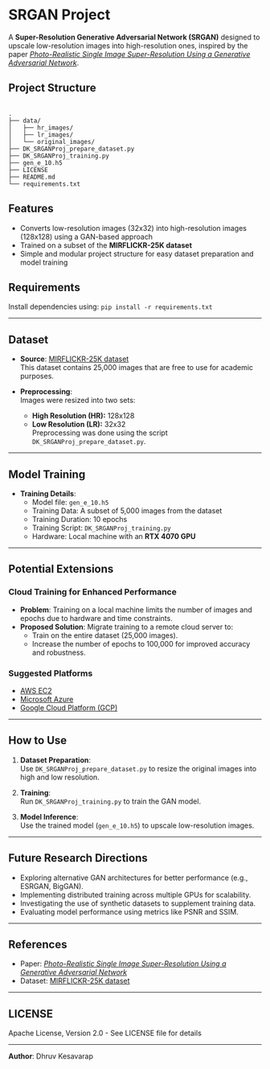 # SRGAN Project
A **Super-Resolution Generative Adversarial Network (SRGAN)** designed to upscale low-resolution images into high-resolution ones, inspired by the paper [*Photo-Realistic Single Image Super-Resolution Using a Generative Adversarial Network*](https://arxiv.org/pdf/1609.04802.pdf).

## Project Structure

```

.
├── data/
│   ├── hr_images/
│   ├── lr_images/
│   └── original_images/
├── DK_SRGANProj_prepare_dataset.py
├── DK_SRGANProj_training.py
├── gen_e_10.h5
├── LICENSE
├── README.md
└── requirements.txt

```


## Features
- Converts low-resolution images (32x32) into high-resolution images (128x128) using a GAN-based approach
- Trained on a subset of the **MIRFLICKR-25K dataset**
- Simple and modular project structure for easy dataset preparation and model training

## Requirements
Install dependencies using:
`pip install -r requirements.txt`

---

## Dataset

- **Source**: [MIRFLICKR-25K dataset](https://press.liacs.nl/mirflickr/mirdownload.html)  
  This dataset contains 25,000 images that are free to use for academic purposes.  

- **Preprocessing**:  
  Images were resized into two sets:  
  - **High Resolution (HR):** 128x128  
  - **Low Resolution (LR):** 32x32  
  Preprocessing was done using the script `DK_SRGANProj_prepare_dataset.py`.  

---

## Model Training

- **Training Details**:
  - Model file: `gen_e_10.h5`  
  - Training Data: A subset of 5,000 images from the dataset  
  - Training Duration: 10 epochs  
  - Training Script: `DK_SRGANProj_training.py`  
  - Hardware: Local machine with an **RTX 4070 GPU**

---

## Potential Extensions

### Cloud Training for Enhanced Performance
- **Problem**: Training on a local machine limits the number of images and epochs due to hardware and time constraints.  
- **Proposed Solution**: Migrate training to a remote cloud server to:  
  - Train on the entire dataset (25,000 images).  
  - Increase the number of epochs to 100,000 for improved accuracy and robustness.  

### Suggested Platforms
- [AWS EC2](https://aws.amazon.com/ec2/)  
- [Microsoft Azure](https://azure.microsoft.com/en-us/)  
- [Google Cloud Platform (GCP)](https://cloud.google.com/)  

---

## How to Use

1. **Dataset Preparation**:  
   Use `DK_SRGANProj_prepare_dataset.py` to resize the original images into high and low resolution.  

2. **Training**:  
   Run `DK_SRGANProj_training.py` to train the GAN model.  

3. **Model Inference**:  
   Use the trained model (`gen_e_10.h5`) to upscale low-resolution images.  

---

## Future Research Directions

- Exploring alternative GAN architectures for better performance (e.g., ESRGAN, BigGAN).  
- Implementing distributed training across multiple GPUs for scalability.  
- Investigating the use of synthetic datasets to supplement training data.  
- Evaluating model performance using metrics like PSNR and SSIM.  

---

## References

- Paper: [*Photo-Realistic Single Image Super-Resolution Using a Generative Adversarial Network*](https://arxiv.org/pdf/1609.04802.pdf)  
- Dataset: [MIRFLICKR-25K dataset](https://press.liacs.nl/mirflickr/mirdownload.html)  

---

## LICENSE
Apache License, Version 2.0 - See LICENSE file for details

---

**Author**: Dhruv Kesavarap  

